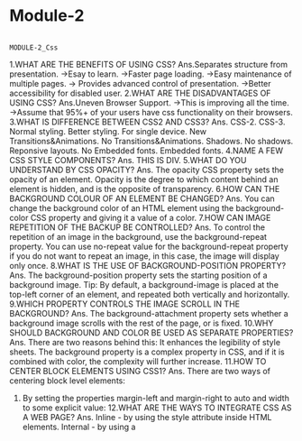 # Module-2
                                                                            MODULE-2_Css
1.WHAT ARE THE BENEFITS OF USING CSS?
Ans.Separates structure from presentation.
->Esay to learn.
->Faster page loading.
->Easy maintenance of multiple pages.
-> Provides advanced control of presentation.
->Better accessibility for disabled user. 
2.WHAT ARE THE DISADVANTAGES OF USING CSS?
Ans.Uneven Browser Support.
->This is improving all the time.
->Assume that 95%+ of your users have css functionality on their browsers. 
3.WHAT IS DIFFERENCE BETWEEN CSS2 AND CSS3?
Ans.                           CSS-2.                                                   CSS-3.
                           Normal styling.                                    Better styling.
                          For single device.                                 New Transitions&Animations.
                          No Transitions&Animations.             Shadows.
                          No shadows.                                         Reponsive layouts.
                         No Embedded fonts.                            Embedded fonts.
 4.NAME A  FEW  CSS  STYLE  COMPONENTS?
Ans. THIS IS DIV.
5.WHAT DO YOU UNDERSTAND BY CSS OPACITY?
Ans. The opacity CSS property sets the opacity of an element. Opacity is the degree to which content behind an element is hidden, and is the opposite of transparency.
6.HOW CAN THE BACKGROUND COLOUR OF AN ELEMENT BE CHANGED?
Ans. You can change the background color of an HTML element using the background-color CSS property and giving it a value of a color.
7.HOW CAN IMAGE REPETITION OF THE BACKUP BE CONTROLLED?
Ans. To control the repetition of an image in the background, use the background-repeat property. You can use no-repeat value for the background-repeat property if you do not want to repeat an image, in this case, the image will display only once.
8.WHAT IS THE USE OF BACKGROUND-POSITION PROPERTY?
Ans. The background-position property sets the starting position of a background image. Tip: By default, a background-image is placed at the top-left corner of an element, and repeated both vertically and horizontally.
9.WHICH PROPERTY CONTROLS THE IMAGE SCROLL IN THE BACKGROUND?
Ans. The background-attachment property sets whether a background image scrolls with the rest of the page, or is fixed.
10.WHY SHOULD BACKGROUND AND COLOR BE USED AS SEPARATE PROPERTIES?
Ans.  There are two reasons behind this: It enhances the legibility of style sheets. The background property is a complex property in CSS, and if it is combined with color, the complexity will further increase.
11.HOW TO CENTER BLOCK ELEMENTS USING CSS1?
Ans. There are two ways of centering block level elements:

1. By setting the properties margin-left and margin-right to auto and width to some explicit value:
12.WHAT ARE THE WAYS TO INTEGRATE CSS AS A WEB PAGE?
Ans. Inline - by using the style attribute inside HTML elements. Internal - by using a <style> element in the <head> section. External - by using a <link> element to link to an external CSS file.
13.WHAT IS EMBEDDED STYLE SHEETS?
Ans.  It allows you to define styles for a particular HTML document as a whole in one place.
14.WHAT ARE THE EXTERNAL STYLE SHEETS?
Ans. An external style sheet is a separate CSS file that can be accessed by creating a link within the head section of the webpage. Multiple webpages can use the same link to access the stylesheet. The link to an external style sheet is placed within the head section of the page.
15.WHAT ARE ADVANTAGES AND DISADVANTAGES OF USING EXTERNAL STYLE SHEETS?
Ans. External style sheets have the following advantages over internal and inline styles:
•	one change to the style sheet will change all linked pages.
•	you can create classes of styles that can then be used on many different HTML elements.
•	consistent look and feel across multiple web pages.

16.WHAT IS THE MEANING OF THE CSS SELECTOR?
Ans. A CSS selector is the first part of a CSS Rule. It is a pattern of elements and other terms that tell the browser which HTML elements should be selected to have the CSS property values inside the rule applied to them.

17.WHAT ARE THE MEDIA TYPES ALLOWDED BY CSS?
Ans. CSS 2.1 defines the following media groups:
•	continuous or paged.
•	visual, audio, speech, or tactile.
•	grid (for character grid devices), or bitmap.
•	interactive (for devices that allow user interaction), or static (for those that do not).
•	all (includes all media types)
18.WHAT IS THE RULE SET?
Ans. A collection of rules or signatures that network traffic or system activity is compared against to determine an action to take—such as forwarding or rejecting a packet, creating an alert, or allowing a system event.
